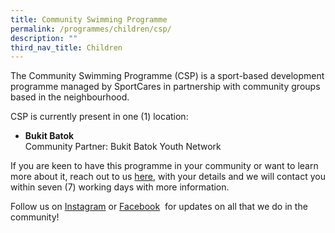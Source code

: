 ```yaml
---
title: Community Swimming Programme
permalink: /programmes/children/csp/
description: ""
third_nav_title: Children
---
```

The Community Swimming Programme (CSP) is a sport-based development programme managed by SportCares in partnership with community groups based in the neighbourhood. 
 
CSP is currently present in one (1) location:

* **Bukit Batok** <br> Community Partner: Bukit Batok Youth Network


If you are keen to have this programme in your community or want to learn more about it, reach out to us&nbsp;[here](mailto:sportcares@sport.gov.sg), with your details and we will contact you within seven (7) working days with more information.

Follow us on&nbsp;[Instagram](https://safe.menlosecurity.com/https://www.instagram.com/sportcares/)&nbsp;or&nbsp;[Facebook](https://safe.menlosecurity.com/https://www.facebook.com/SportCaresSG)&nbsp; for updates on all that we do in the community!